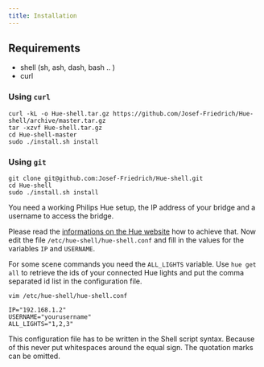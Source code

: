 ```yaml
---
title: Installation
---
```


## Requirements

* shell (sh, ash, dash, bash .. )
* curl


### Using `curl`

```
curl -kL -o Hue-shell.tar.gz https://github.com/Josef-Friedrich/Hue-shell/archive/master.tar.gz
tar -xzvf Hue-shell.tar.gz
cd Hue-shell-master
sudo ./install.sh install
```

### Using `git`

```
git clone git@github.com:Josef-Friedrich/Hue-shell.git
cd Hue-shell
sudo ./install.sh install
```

You need a working Philips Hue setup, the IP address of your bridge and
a username to access the bridge. 

Please read the [informations on the Hue website](http://www.developers.meethue.com/documentation/getting-started) 
how to achieve that.  Now edit the file `/etc/hue-shell/hue-shell.conf` 
and fill in the values for the variables `IP` and `USERNAME`.

For some scene commands you need the `ALL_LIGHTS` variable. Use 
`hue get all` to retrieve the ids of your connected Hue lights and put 
the comma separated id list in the configuration file.

```
vim /etc/hue-shell/hue-shell.conf
```

```
IP="192.168.1.2"
USERNAME="yourusername"
ALL_LIGHTS="1,2,3"
```

This configuration file has to be written in the Shell script syntax. 
Because of this never put whitespaces around the equal sign. The 
quotation marks can be omitted.



